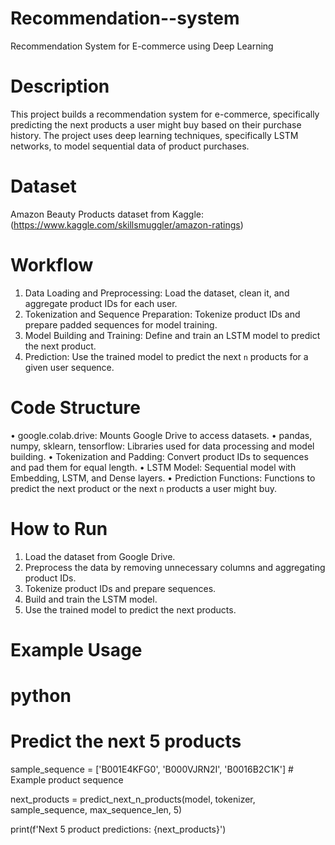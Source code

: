 # Recommendation--system

 Recommendation System for E-commerce using Deep Learning

# Description

This project builds a recommendation system for e-commerce, specifically predicting the next products a user might buy based on their purchase history. The project uses deep learning techniques, specifically LSTM networks, to model sequential data of product purchases.

# Dataset

Amazon Beauty Products dataset  from Kaggle: (https://www.kaggle.com/skillsmuggler/amazon-ratings)

# Workflow

1. Data Loading and Preprocessing: Load the dataset, clean it, and aggregate product IDs for each user.
2. Tokenization and Sequence Preparation: Tokenize product IDs and prepare padded sequences for model training.
3. Model Building and Training: Define and train an LSTM model to predict the next product.
4. Prediction: Use the trained model to predict the next `n` products for a given user sequence.

 # Code Structure

•	google.colab.drive: Mounts Google Drive to access datasets.
•	pandas, numpy, sklearn, tensorflow: Libraries used for data processing and model building.
•	Tokenization and Padding: Convert product IDs to sequences and pad them for equal length.
•	LSTM Model: Sequential model with Embedding, LSTM, and Dense layers.
•	Prediction Functions: Functions to predict the next product or the next `n` products a user might buy.

# How to Run

1. Load the dataset from Google Drive.
2. Preprocess the data by removing unnecessary columns and aggregating product IDs.
3. Tokenize product IDs and prepare sequences.
4. Build and train the LSTM model.
5. Use the trained model to predict the next products.

# Example Usage

# python
# Predict the next 5 products
sample_sequence = ['B001E4KFG0', 'B000VJRN2I', 'B0016B2C1K']  # Example product sequence

next_products = predict_next_n_products(model, tokenizer, sample_sequence, max_sequence_len, 5)

print(f'Next 5 product predictions: {next_products}')




